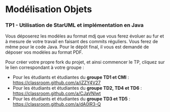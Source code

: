 # Modélisation Objets

### TP1 - Utilisation de StarUML et implémentation en Java

Vous déposerez les modèles au format mdj que vous ferez évoluer au fur et à mesure de votre travail en faisant des commits réguliers. Vous ferez de même pour le code Java.
Pour le dépôt final, il vous est demandé de déposer vos modèles au format PDF. 

Pour créer votre propre fork du projet, et ainsi commencer le TP, cliquez sur le lien correspondant à votre groupe :

* Pour les étudiants et étudiantes du **groupe TD1 et CMI** : https://classroom.github.com/a/iZZY4V27
* Pour les étudiants et étudiantes du **groupe TD2, TD4 et TD6** : https://classroom.github.com/a/CJaVNlwt
* Pour les étudiants et étudiantes du **groupe TD3 et TD5** : https://classroom.github.com/a/dA0lR3-Q
